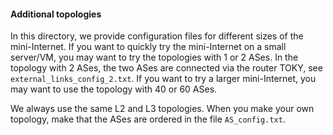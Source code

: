 #### Additional topologies

In this directory, we provide configuration files for different sizes of the mini-Internet.
If you want to quickly try the mini-Internet on a small server/VM, you may want to try the topologies with 1 or 2 ASes.
In the topology with 2 ASes, the two ASes are connected via the router TOKY, see `external_links_config_2.txt`.
If you want to try a larger mini-Internet, you may want to use the topology with 40 or 60 ASes.

We always use the same L2 and L3 topologies.
When you make your own topology, make that the ASes are ordered in the file `AS_config.txt`.
